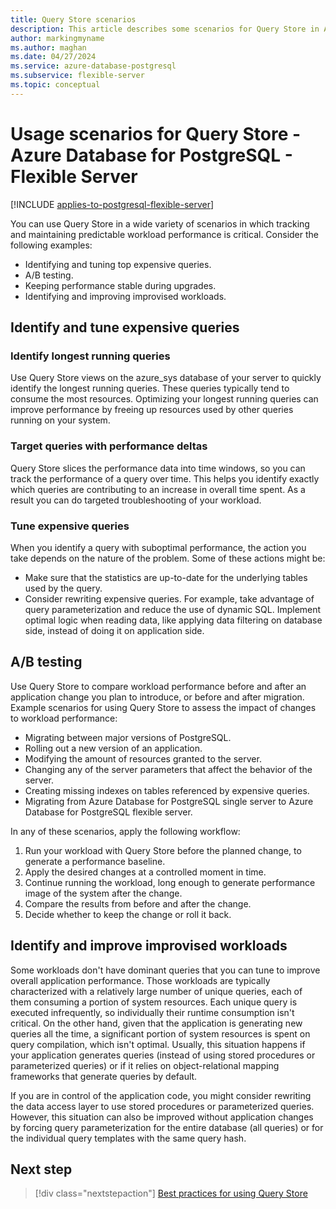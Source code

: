 ```yaml
---
title: Query Store scenarios
description: This article describes some scenarios for Query Store in Azure Database for PostgreSQL - Flexible Server.
author: markingmyname
ms.author: maghan
ms.date: 04/27/2024
ms.service: azure-database-postgresql
ms.subservice: flexible-server
ms.topic: conceptual
---
```


# Usage scenarios for Query Store - Azure Database for PostgreSQL - Flexible Server

[!INCLUDE [applies-to-postgresql-flexible-server](~/reusable-content/ce-skilling/azure/includes/postgresql/includes/applies-to-postgresql-flexible-server.md)]

You can use Query Store in a wide variety of scenarios in which tracking and maintaining predictable workload performance is critical. Consider the following examples:
- Identifying and tuning top expensive queries.
- A/B testing.
- Keeping performance stable during upgrades.
- Identifying and improving improvised workloads.

## Identify and tune expensive queries

### Identify longest running queries

Use Query Store views on the azure_sys database of your server to quickly identify the longest running queries. These queries typically tend to consume the most resources. Optimizing your longest running queries can improve performance by freeing up resources used by other queries running on your system.

### Target queries with performance deltas

Query Store slices the performance data into time windows, so you can track the performance of a query over time. This helps you identify exactly which queries are contributing to an increase in overall time spent. As a result you can do targeted troubleshooting of your workload.

### Tune expensive queries

When you identify a query with suboptimal performance, the action you take depends on the nature of the problem. Some of these actions might be:
- Make sure that the statistics are up-to-date for the underlying tables used by the query.
- Consider rewriting expensive queries. For example, take advantage of query parameterization and reduce the use of dynamic SQL. Implement optimal logic when reading data, like applying data filtering on database side, instead of doing it on application side.

## A/B testing

Use Query Store to compare workload performance before and after an application change you plan to introduce, or before and after migration. Example scenarios for using Query Store to assess the impact of changes to workload performance:
- Migrating between major versions of PostgreSQL.
- Rolling out a new version of an application.
- Modifying the amount of resources granted to the server.
- Changing any of the server parameters that affect the behavior of the server.
- Creating missing indexes on tables referenced by expensive queries.
- Migrating from Azure Database for PostgreSQL single server to Azure Database for PostgreSQL flexible server.

In any of these scenarios, apply the following workflow:
1. Run your workload with Query Store before the planned change, to generate a performance baseline.
1. Apply the desired changes at a controlled moment in time.
1. Continue running the workload, long enough to generate performance image of the system after the change.
1. Compare the results from before and after the change.
1. Decide whether to keep the change or roll it back.

## Identify and improve improvised workloads

Some workloads don't have dominant queries that you can tune to improve overall application performance. Those workloads are typically characterized with a relatively large number of unique queries, each of them consuming a portion of system resources. Each unique query is executed infrequently, so individually their runtime consumption isn't critical. On the other hand, given that the application is generating new queries all the time, a significant portion of system resources is spent on query compilation, which isn't optimal. Usually, this situation happens if your application generates queries (instead of using stored procedures or parameterized queries) or if it relies on object-relational mapping frameworks that generate queries by default.

If you are in control of the application code, you might consider rewriting the data access layer to use stored procedures or parameterized queries. However, this situation can also be improved without application changes by forcing query parameterization for the entire database (all queries) or for the individual query templates with the same query hash.

## Next step

> [!div class="nextstepaction"]
> [Best practices for using Query Store](concepts-query-store-best-practices.md)
